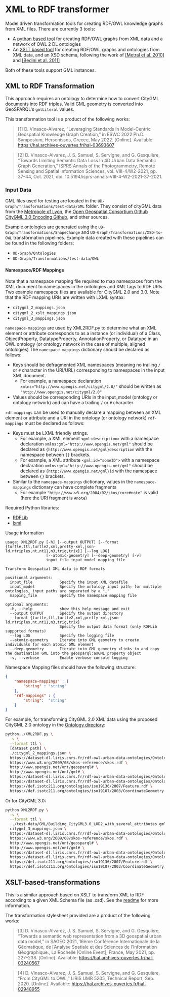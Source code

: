 # XML to RDF transformer
Model driven transformation tools for creating RDF/OWL knowledge graphs from XML files. There are currently 3 tools:
- A [python based tool](#XML-to-RDF-Transformation) for creating RDF/OWL graphs from XML data and a network of OWL 2 DL ontologies
- An [XSLT based tool](#XSLT-based-transformations) for creating RDF/OWL graphs and ontologies from XML data, and an XSD schema, following the work of [[Metral et al. 2010]](https://orbi.uliege.be/handle/2268/26716) and [[Bedini et al. 2011]](https://ieeexplore.ieee.org/document/6061418)

Both of these tools support GML instances.

## XML to RDF Transformation
This approach requires an ontology to determine how to convert CityGML documents into RDF triples. Valid GML geometry is converted into GeoSPARQL's `gmlLiteral` values.

This transformation tool is a product of the following works:
> [1] D. Vinasco-Alvarez, “Leveraging Standards in Model-Centric Geospatial Knowledge Graph Creation,” in ESWC 2022 Ph.D. Symposium, Hersonissos, Greece, May 2022. [Online]. Available: https://hal.archives-ouvertes.fr/hal-03693607

> [2] D. Vinasco-Alvarez, J. S. Samuel, S. Servigne, and G. Gesquière, “Towards Limiting Semantic Data Loss In 4D Urban Data Semantic Graph Generation,” ISPRS Annals of the Photogrammetry, Remote Sensing and Spatial Information Sciences, vol. VIII-4/W2-2021, pp. 37–44, Oct. 2021, doi: 10.5194/isprs-annals-VIII-4-W2-2021-37-2021.

### Input Data
GML files used for testing are located in the `UD-Graph/Transformations/test-data/GML` folder. They consist of cityGML data from the [Metropole of Lyon](https://data.grandlyon.com/accueil), the [Open Geospatial Consortium Github CityGML 3.0 Encoding Github](https://github.com/opengeospatial/CityGML-3.0Encodings/tree/master/CityGML/Examples), and other sources.

Example ontologies are generated using the `UD-Graph/Transformations/ShapeChange` and `UD-Graph/Transformations/XSD-to-OWL` transformation pipelines. Example data created with these pipelines can be found in the following folders:
* `UD-Graph/Ontologies`
* `UD-Graph/Transformations/test-data/OWL`

#### Namespace/RDF Mappings
Note that a namespace mapping file required to map namespaces from the XML document to namespaces in the ontologies and XML tags to RDF URIs. Two example namespace files are available for CityGML 2.0 and 3.0. Note that the RDF mapping URIs are written with LXML syntax:
* `citygml_2_mappings.json`
* `citygml_2_xslt_mappings.json`
* `citygml_3_mappings.json`

`namespace-mappings` are used by XML2RDF.py to determine what an XML element or attribute corresponds to as a instance (or individual) of a Class, ObjectProperty, DatatypeProperty, AnnotationProperty, or Datatype in an OWL ontology (or ontology network in the case of multiple, aligned ontologies) 
The `namespace-mappings` dictionary should be declared as follows:
- Keys should be defragmented XML namespaces (meaning no trailing `/` or `#` character in the URI/URL) corresponding to namespaces in the input XML document. 
  - For example, a namespace declaration `xmlns="http://www.opengis.net/citygml/2.0/"` should be written as `"http://www.opengis.net/citygml/2.0"`
- Values should be corresponding URIs in the input_model (ontology or ontology network) and can have a trailing `/` or `#` character

`rdf-mappings` can be used to manually declare a mapping between an XML element or attribute and a URI in the ontology (or ontology network)
`rdf-mappings` must be declared as follows:
- Keys must be LXML friendly strings.
  - For example, a XML element `<gml:description>` with a namespace declaration `xmlns:gml="http://www.opengis.net/gml"` should be declared as `{http://www.opengis.net/gml}description` with the namespace between `{}` brackets.
  - For example, a XML attribute `<gml:id="someID">` with a namespace declaration `xmlns:gml="http://www.opengis.net/gml"` should be declared as `{http://www.opengis.net/gml}id` with the namespace between `{}` brackets.
- Similar to the `namespace-mappings` dictionary, values in the `namespace-mappings` dictionary can have complete fragments
  - For example `"http://www.w3.org/2004/02/skos/core#note"` is valid (here the URI fragment is `#note`)

Required Python libraries:
* [RDFLib](https://rdflib.readthedocs.io/)
* [lxml](https://lxml.de/)

Usage information  
```
usage: XML2RDF.py [-h] [--output OUTPUT] [--format {turtle,ttl,turtle2,xml,pretty-xml,json-ld,ntriples,nt,nt11,n3,trig,trix}] [--log LOG]
                  [--atomic-geometry] [--deep-geometry] [-v]
                  input_file input_model mapping_file

Transform Geospatial XML data to RDF formats

positional arguments:
  input_file            Specify the input XML datafile
  input_model           Specify the ontology input path; for multiple ontologies, input paths are separated by a ","
  mapping_file          Specify the namespace mapping file

optional arguments:
  -h, --help            show this help message and exit
  --output OUTPUT       Specify the output directory
  --format {turtle,ttl,turtle2,xml,pretty-xml,json-ld,ntriples,nt,nt11,n3,trig,trix}
                        Specify the output data format (only RDFLib supported formats)
  --log LOG             Specify the logging file
  --atomic-geometry     Iterate into GML geometry to create individuals for each atomic GML element
  --deep-geometry       Iterate into GML geometry xlinks to and copy the destination GML into the geosparql:asGML property object
  -v, --verbose         Enable verbose console logging
```

Namespace Mapping files should have the following structure:
```json
{
    "namespace-mappings" : {
        "string" : "string"
    },
    "rdf-mappings" : {
        "string":  "string"
    }
}
```

For example, for transforming CityGML 2.0 XML data using the proposed CityGML 2.0 ontology in the [Ontology directory](../../Ontologies/):
```bash
python ./XML2RDF.py \
  -v \
  --format ttl \
  [dataset path] \
  ./citygml_2_mappings.json \
  https://dataset-dl.liris.cnrs.fr/rdf-owl-urban-data-ontologies/Ontologies/CityGML/2.0/ \
  https://www.w3.org/2009/08/skos-reference/skos.rdf \
  http://www.opengis.net/ont/geosparql# \
  http://www.opengis.net/ont/gml# \
  https://dataset-dl.liris.cnrs.fr/rdf-owl-urban-data-ontologies/Ontologies/Alignments/CityGML2-GeoSPARQL \
  https://dataset-dl.liris.cnrs.fr/rdf-owl-urban-data-ontologies/Ontologies/Alignments/CityGML2-ISO19136 \
  https://def.isotc211.org/ontologies/iso19136/2007/Feature.rdf \
  https://def.isotc211.org/ontologies/iso19107/2003/CoordinateGeometry.rdf
```
Or for CityGML 3.0:
```bash
python XML2RDF.py \
  -v \
  --format ttl \
  ../test-data/GML/Building_CityGML3.0_LOD2_with_several_attributes.gml \
  citygml_3_mappings.json \
  https://dataset-dl.liris.cnrs.fr/rdf-owl-urban-data-ontologies/Ontologies/CityGML/3.0/ \
  https://www.w3.org/2009/08/skos-reference/skos.rdf \
  http://www.opengis.net/ont/geosparql# \
  http://www.opengis.net/ont/gml# \
  https://dataset-dl.liris.cnrs.fr/rdf-owl-urban-data-ontologies/Ontologies/Alignments/CityGML3-GeoSPARQL \
  https://dataset-dl.liris.cnrs.fr/rdf-owl-urban-data-ontologies/Ontologies/Alignments/CityGML3-ISO19136 \
  https://def.isotc211.org/ontologies/iso19136/2007/Feature.rdf \
  https://def.isotc211.org/ontologies/iso19107/2003/CoordinateGeometry.rdf
```
## XSLT-based-transformations
This is a similar approach based on XSLT to transform XML to RDF according to a given XML Schema file (as .xsd). See the [readme](./XSLT-based-transformations/Readme.md) for more information.

The transformation stylesheet provided are a product of the following works:
> [3] D. Vinasco-Alvarez, J. S. Samuel, S. Servigne, and G. Gesquière, “Towards a semantic web representation from a 3D geospatial urban data model,” in SAGEO 2021, 16ème Conférence Internationale de la Géomatique, de l’Analyse Spatiale et des Sciences de l’Information Géographique., La Rochelle [Online Event], France, May 2021, pp. 227–238. [Online]. Available: https://hal.archives-ouvertes.fr/hal-03240567

> [4] D. Vinasco-Alvarez, J. S. Samuel, S. Servigne, and G. Gesquière, “From CityGML to OWL,” LIRIS UMR 5205, Technical Report, Sep. 2020. [Online]. Available: https://hal.archives-ouvertes.fr/hal-02948955
